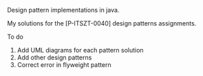 Design pattern implementations in java. 

My solutions for the [P-ITSZT-0040] design patterns assignments.  

To do 
1. Add UML diagrams for each pattern solution
2. Add other design patterns
3. Correct error in flyweight pattern